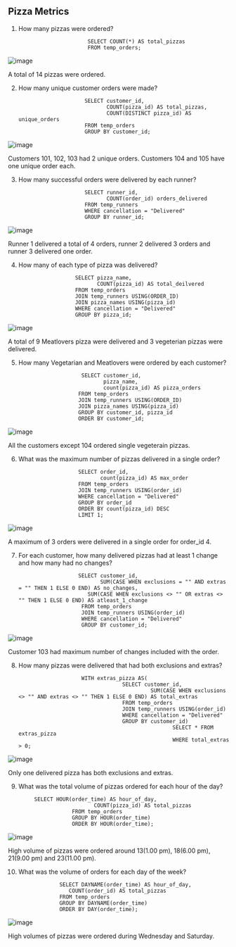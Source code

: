 ## Pizza Metrics 

1. How many pizzas were ordered?

                             SELECT COUNT(*) AS total_pizzas
                             FROM temp_orders;

![image](https://user-images.githubusercontent.com/104596844/172402407-12e3de69-f389-49dc-8c35-f897dcbf1c13.png)

A total of 14 pizzas were ordered.

2. How many unique customer orders were made?

                            SELECT customer_id,
                                   COUNT(pizza_id) AS total_pizzas,
                                   COUNT(DISTINCT pizza_id) AS unique_orders
                            FROM temp_orders
                            GROUP BY customer_id;
                            
![image](https://user-images.githubusercontent.com/104596844/172403353-ca197899-052e-4458-9732-af41b4207923.png)

Customers 101, 102, 103 had 2 unique orders. Customers 104 and 105 have one unique order each.

3. How many successful orders were delivered by each runner?

                            SELECT runner_id,
                                   COUNT(order_id) orders_delivered
                            FROM temp_runners
                            WHERE cancellation = "Delivered"
                            GROUP BY runner_id;
                            
 ![image](https://user-images.githubusercontent.com/104596844/172404695-edc3d579-7b00-430f-bf5f-95d096949cb4.png)

Runner 1 delivered a total of 4 orders, runner 2 delivered 3 orders and runner 3 delivered one order.
                            
4. How many of each type of pizza was delivered?

                         SELECT pizza_name,
                                COUNT(pizza_id) AS total_deilvered
                         FROM temp_orders
                         JOIN temp_runners USING(ORDER_ID)
                         JOIN pizza_names USING(pizza_id)
                         WHERE cancellation = "Delivered"
                         GROUP BY pizza_id;
                         
![image](https://user-images.githubusercontent.com/104596844/172405590-40020811-7274-47e0-aed0-01ef133497b1.png)

A total of 9 Meatlovers pizza were delivered and 3 vegeterian pizzas were delivered.

5. How many Vegetarian and Meatlovers were ordered by each customer?

                           SELECT customer_id, 
                                  pizza_name,
                                  count(pizza_id) AS pizza_orders			 
                          FROM temp_orders
                          JOIN temp_runners USING(ORDER_ID)
                          JOIN pizza_names USING(pizza_id)
                          GROUP BY customer_id, pizza_id
                          ORDER BY customer_id;
                          
![image](https://user-images.githubusercontent.com/104596844/172406504-b685f0ec-c785-41b4-9dfa-0a0e437a2423.png)

All the customers except 104 ordered single vegeterain pizzas. 

6. What was the maximum number of pizzas delivered in a single order?

                          SELECT order_id,
                                 count(pizza_id) AS max_order
                          FROM temp_orders
                          JOIN temp_runners USING(order_id)
                          WHERE cancellation = "Delivered"
                          GROUP BY order_id
                          ORDER BY count(pizza_id) DESC
                          LIMIT 1;
                          
![image](https://user-images.githubusercontent.com/104596844/172407579-6fa84235-30be-41e6-9459-5ea3e80bae79.png)

A maximum of 3 orders were delivered in a single order for order_id 4.

7. For each customer, how many delivered pizzas had at least 1 change and how many had no changes?
                          
                          SELECT customer_id,
                                 SUM(CASE WHEN exclusions = "" AND extras = "" THEN 1 ELSE 0 END) AS no_changes, 
	                         SUM(CASE WHEN exclusions <> "" OR extras <> "" THEN 1 ELSE 0 END) AS atleast_1_change
                           FROM temp_orders
                           JOIN temp_runners USING(order_id)
                           WHERE cancellation = "Delivered"
                           GROUP BY customer_id;
                           
![image](https://user-images.githubusercontent.com/104596844/172408742-1d5fa3d5-77cb-4410-9575-86d1c76d3e39.png)

Customer 103 had maximum number of changes included with the order.

8. How many pizzas were delivered that had both exclusions and extras?

                           WITH extras_pizza AS(
                                        SELECT customer_id,
	                                             SUM(CASE WHEN exclusions <> "" AND extras <> "" THEN 1 ELSE 0 END) AS total_extras
                                        FROM temp_orders
                                        JOIN temp_runners USING(order_id)
                                        WHERE cancellation = "Delivered"
                                        GROUP BY customer_id)
                                                        SELECT * FROM extras_pizza
                                                        WHERE total_extras > 0;
                                                        
 ![image](https://user-images.githubusercontent.com/104596844/172410330-ffae36ba-5e46-4478-8226-64f71dc4554d.png)
 
 Only one delivered pizza has both exclusions and extras.

9. What was the total volume of pizzas ordered for each hour of the day?
                        
			SELECT HOUR(order_time) AS hour_of_day,
                               COUNT(pizza_id) AS total_pizzas
                        FROM temp_orders
                        GROUP BY HOUR(order_time)
                        ORDER BY HOUR(order_time);
			
![image](https://user-images.githubusercontent.com/104596844/173192451-d14988c9-564e-457b-8769-0e5f89e95a15.png)

High volume of pizzas were ordered around 13(1.00 pm), 18(6.00 pm), 21(9.00 pm) and 23(11.00 pm). 

10. What was the volume of orders for each day of the week?

                     SELECT DAYNAME(order_time) AS hour_of_day,
	                    COUNT(order_id) AS total_pizzas
                     FROM temp_orders
                     GROUP BY DAYNAME(order_time)
                     ORDER BY DAY(order_time);
		     
![image](https://user-images.githubusercontent.com/104596844/173192620-5ee6815a-851b-4d66-8ea7-d20bfe5da758.png)

High volumes of pizzas were ordered during Wednesday and Saturday.

